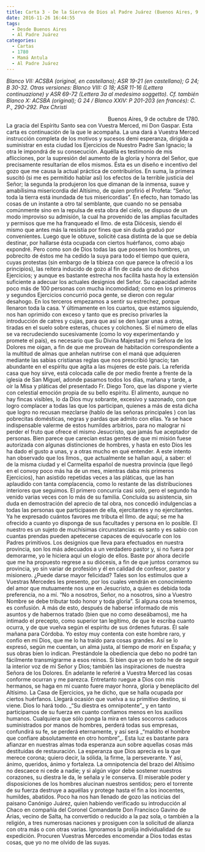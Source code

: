 ```yaml
---
title: Carta 3 - De la Sierva de Dios al Padre Juárez (Buenos Aires, 9 de octubre de 1780).
date: 2016-11-26 16:44:55
tags:
  - Desde Buenos Aires
  - Al Padre Juárez
categories:
  - Cartas
  - 1780
  - Mamá Antula
  - Al Padre Juárez
---
```

_Blanco VII: ACSBA (original, en castellano); ASR 19-21 (en castellano); G 24; B 30-32. Otras versiones: Blanco VIII: G 18; ASR 11-16 (Lettera continuazione) y ASR 69-72 (Lettera 3a al medesimo soggetto).
Cf. también Blanco X: ACSBA (original); G 24 / Blanco XXIV: P 201-203 (en francés): C. P., 290-292.
Pax Christi_
<div align="right">
Buenos Aires, 9 de octubre de 1780.
</div>
La gracia del Espíritu Santo sea con Vuestra Merced, mi Don Gaspar.
Esta carta es continuación de la que le acompaña.
La una dará a Vuestra Merced instrucción completa de los motivos y sucesos demi esperanza, dirigida a suministrar en esta ciudad los Ejercicios de Nuestro Padre San Ignacio; la otra le impondrá de su consecución.
Aquélla es testimonio de mis aflicciones, por la supresión del aumento de la gloria y honra del Señor, que precisamente resultarían de ellos mismos. Ésta es un diseño e incentivo del gozo que me causa la actual práctica de contribuirlos. En suma, la primera suscitó (si me es permitido hablar así) los efectos de la terrible justicia del Señor; la segunda la produjeron los que dimanan de la inmensa, suave y amabílisima misericordia del Altísimo, de quien profirió el Profeta: “Señor, toda la tierra está inundada de tus misericordias”.
En efecto, han tomado las cosas de un instante a otro tal semblante, que cuando no se pensaba comúnmente sino en la repulsa de esta obra del cielo, se dispuso de un modo improviso su admisión, la cual ha provenido de las amplias facultades y permisos que me ha franqueado el Ilmo. de esta Diócesis, siendo él mismo que antes más la resistía por fines que sin duda graduó por convenientes.
Luego que le obtuve, solicité casa distinta de la que se debía destinar, por hallarse ésta ocupada con ciertos huérfanos, como abajo expondré. Pero como son de Dios todas las que poseen los hombres, un pobrecito de éstos me ha cedido la suya para todo el tiempo que quiera, cuyas protestas (sin embargo de la tibieza con que parece la ofreció a los principios), las reitera inducido de gozo al fin de cada uno de dichos Ejercicios; y aunque es bastante estrecha nos facilita hasta hoy la extensión suficiente a adecuar los actuales designios del Señor. Su capacidad admite poco más de 100 personas con mucha incomodidad; como en los primeros y segundos Ejercicios concurrió poca gente, se dieron con regular desahogo. En los terceros empezamos a sentir su estrechez, porque llenaron toda la casa. Y últimamente en los cuartos, que estamos siguiendo, nos han oprimido con exceso y tanto que es preciso privarles la introducción de catres y cujas, para que así se den lugar unas a otras, tiradas en el suelo sobre esteras, chuces y colchones. Si el número de ellas se va recrudeciendo sucesivamente (como lo voy experimentando y promete el país), es necesario que Su Divina Majestad y mi Señora de los Dolores me oigan, a fin de que me provean de habitación correspondiente a la multitud de almas que anhelan nutrirse con el maná que adquieren mediante las sabias cristianas reglas que nos prescribió Ignacio; tan abundante en el espíritu que agita a las mujeres de este país. La referida casa que hoy sirve, está colocada calle de por medio frente a frente de la iglesia de San Miguel, adonde pasamos todos los días, mañana y tarde, a oír la Misa y pláticas del presentado Fr. Diego Toro, que las dispone y vierte con celestial emoción propia de su bello espíritu.
El alimento, aunque no hay fincas visibles, lo da Dios muy sobrante, excesivo y sazonado, con que logro complacer a todas las que los participan, quienes a más de esta dicha que logro no recusan mezclarse (hablo de las señoras principales ) con las pobrecitas domésticas, negras y pardas que admito con ellas. Ya se hace indispensable valerme de estos humildes arbitrios, para no malograr ni perder el fruto que ofrece el mismo Jesucristo, que jamás fue aceptador de personas.
Bien parece que carecían estas gentes de que mi misión fuese autorizada con algunas distinciones de hombres, y hasta en esto Dios les ha dado el gusto a unas, y a otras mucho en qué entender. A este intento han observado que los Ilmos., que actualmente se hallan aquí, a saber: el de la misma ciudad y el Carmelita español de nuestra provincia (que llegó en el convoy poco más ha de un mes, mientras daba mis primeros Ejercicios), han asistido repetidas veces a las pláticas, que las han aplaudido con tanta complacencia, como lo restante de las distribuciones interiores que seguimos. El primero concurría casi solo, pero el segundo ha venido varias veces con lo más de su familia. Concluida su asistencia, sin duda en demostración del aprecio de tal obra, nos concedió indulgencias a todas las personas que participasen de ella, ejercitantes y no ejercitantes.
Ya he expresado cuántos favores me tributa el Ilmo. de aquí; se me ha ofrecido a cuanto yo disponga de sus facultades y persona en lo posible. El nuestro es un sujeto de muchísimas circunstancias: es santo y es sabio con cuantas prendas pueden apetecerse capaces de equivocarle con los Padres primitivos. Los designios que lleva para efectuados en nuestra provincia, son los más adecuados a un verdadero pastor y, si no fuera por demorarme, yo le hiciera aquí un elogio de ellos. Baste por ahora decirle que me ha propuesto regrese a su diócesis, a fin de que juntos corramos su provincia, yo sin variar de profesión y él en calidad de confesor, pastor y misionero. ¿Puede darse mayor felicidad? Tales son los estímulos que a Vuestras Mercedes les presento, por los cuales vendrán en conocimiento del amor que mutuamente nos une en Jesucristo, a quien es debida toda preferencia, no a mí. “No a nosotros, Señor, no a nosotros, sino a Vuestro Nombre se debe tributar todo honor y toda gloria”. Si alguna cosa tenemos, es confusión.
A más de esto, después de haberse informado de mis asuntos y de habernos tratado (bien que no como deseábamos), me ha intimado el precepto, como superior tan legítimo, de que le escriba cuanto ocurra, y de que vuelva según el espíritu de sus órdenes futuras. Él sale mañana para Córdoba. Yo estoy muy contenta con este hombre raro, y confío en mi Dios, que me lo ha traído para cosas grandes. Así se lo expresó, según me cuentan, un alma justa, al tiempo de morir en España; y sus obras bien lo indican.
Prestándole la obediencia que debo no podré tan fácilmente transmigrarme a esos reinos. Si bien que yo en todo he de seguir la interior voz de mi Señor y Dios; también las inspiraciones de nuestra Señora de los Dolores. En adelante le referiré a Vuestra Merced las cosas conforme ocurran y me parezca. Entretanto ruegue a Dios con mis hermanos, se haga en mí cuanto fuere mayor honra, gloria y beneplácito del Altísimo.
La Casa de Ejercicios, ya he dicho, que se halla ocupada por ciertos huérfanos. Llegará ocasión que vuelva a su primitivo destino, si viene. Dios lo hará todo. _“Su diestra es omnipotente”_ y en tanto participamos de su fuerza en cuanto confiamos menos en los auxilios humanos. Cualquiera que sólo ponga la mira en tales socorros caducos suministrados por manos de hombres, perderá todas sus empresas, confundirá su fe, se perderá eternamente, y así será _“maldito el hombre que confiare absolutamente en otro hombre”_.
Esta luz es bastante para afianzar en nuestras almas toda esperanza aun sobre aquellas cosas más destituidas de restauración. La esperanza que Dios aprecia es la que merece corona; quiero decir, la sólida, la firme, la perseverante.
Y así, ánimo, queridos, ánimo y fortaleza. La omnipotencia del brazo del Altísimo no descaece ni cede a nadie; y si algún vigor debe sostener nuestros corazones, su diestra le da, le señala y le conserva. El miserable poder y disposiciones de los hombres alucinan nuestros sentidos; pero el torrente de su fuerza destruye a aquéllas y protege hasta el fin a los inocentes, humildes, abatidos.
Poco ha nos han llenado de gozo las noticias del paisano Canónigo Juárez, quien habiendo verificado su introducción al Chaco en compañía del Coronel Comandante Don Francisco Gavino de Arias, vecino de Salta, ha convertido o reducido a la paz sola, o también a la religión, a tres numerosas naciones y prosiguen con la solicitud de alianza con otra más o con otras varias.
Ignoramos la prolija individualidad de su expedición. Procuren Vuestras Mercedes encomendar a Dios todas estas cosas, que yo no me olvido de las suyas.
